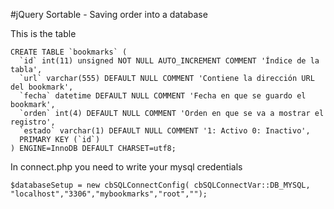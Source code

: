 #jQuery Sortable - Saving order into a database

This is the table

```
CREATE TABLE `bookmarks` (
  `id` int(11) unsigned NOT NULL AUTO_INCREMENT COMMENT 'Índice de la tabla',
  `url` varchar(555) DEFAULT NULL COMMENT 'Contiene la dirección URL del bookmark',
  `fecha` datetime DEFAULT NULL COMMENT 'Fecha en que se guardo el bookmark',
  `orden` int(4) DEFAULT NULL COMMENT 'Orden en que se va a mostrar el registro',
  `estado` varchar(1) DEFAULT NULL COMMENT '1: Activo 0: Inactivo',
  PRIMARY KEY (`id`)
) ENGINE=InnoDB DEFAULT CHARSET=utf8;
```

In connect.php you need to write your mysql credentials

```
$databaseSetup = new cbSQLConnectConfig( cbSQLConnectVar::DB_MYSQL, "localhost","3306","mybookmarks","root",""); 
```